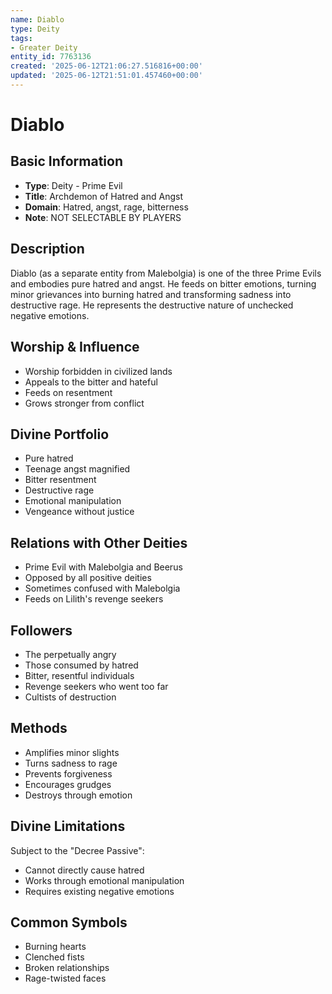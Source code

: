 ```yaml
---
name: Diablo
type: Deity
tags:
- Greater Deity
entity_id: 7763136
created: '2025-06-12T21:06:27.516816+00:00'
updated: '2025-06-12T21:51:01.457460+00:00'
---
```


# Diablo

## Basic Information
- **Type**: Deity - Prime Evil
- **Title**: Archdemon of Hatred and Angst
- **Domain**: Hatred, angst, rage, bitterness
- **Note**: NOT SELECTABLE BY PLAYERS

## Description
Diablo (as a separate entity from Malebolgia) is one of the three Prime Evils and embodies pure hatred and angst. He feeds on bitter emotions, turning minor grievances into burning hatred and transforming sadness into destructive rage. He represents the destructive nature of unchecked negative emotions.

## Worship & Influence
- Worship forbidden in civilized lands
- Appeals to the bitter and hateful
- Feeds on resentment
- Grows stronger from conflict

## Divine Portfolio
- Pure hatred
- Teenage angst magnified
- Bitter resentment
- Destructive rage
- Emotional manipulation
- Vengeance without justice

## Relations with Other Deities
- Prime Evil with Malebolgia and Beerus
- Opposed by all positive deities
- Sometimes confused with Malebolgia
- Feeds on Lilith's revenge seekers

## Followers
- The perpetually angry
- Those consumed by hatred
- Bitter, resentful individuals
- Revenge seekers who went too far
- Cultists of destruction

## Methods
- Amplifies minor slights
- Turns sadness to rage
- Prevents forgiveness
- Encourages grudges
- Destroys through emotion

## Divine Limitations
Subject to the "Decree Passive":
- Cannot directly cause hatred
- Works through emotional manipulation
- Requires existing negative emotions

## Common Symbols
- Burning hearts
- Clenched fists
- Broken relationships
- Rage-twisted faces